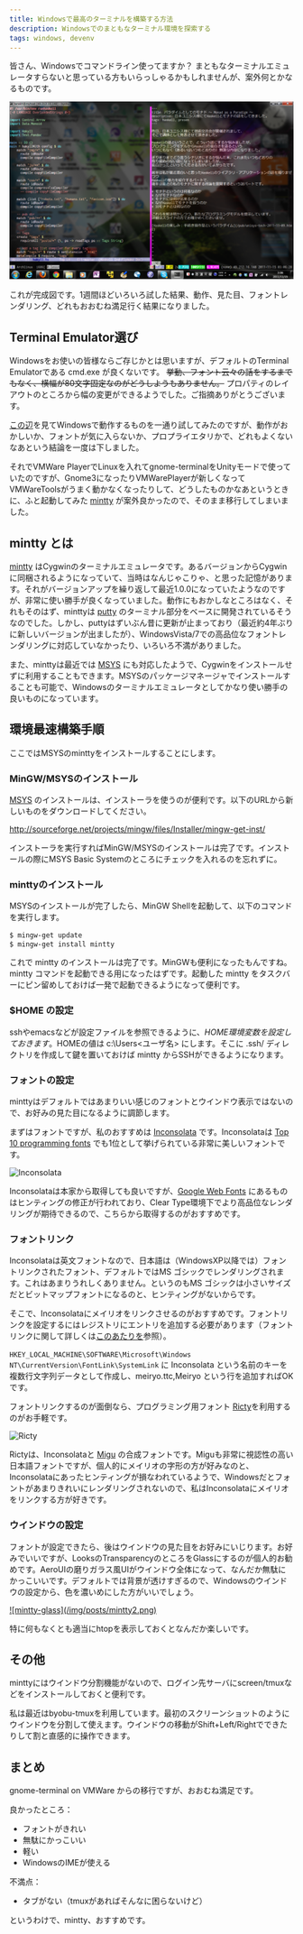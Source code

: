 ```yaml
---
title: Windowsで最高のターミナルを構築する方法
description: Windowsでのまともなターミナル環境を探索する
tags: windows, devenv
---
```


皆さん、Windowsでコマンドライン使ってますか？
まともなターミナルエミュレータすらないと思っている方もいらっしゃるかもしれませんが、案外何とかなるものです。

<a href="/img/posts/mintty.png">![MINTTY](/img/posts/mintty.png)</a>

これが完成図です。1週間ほどいろいろ試した結果、動作、見た目、フォントレンダリング、どれもおおむね満足行く結果になりました。

## Terminal Emulator選び

Windowsをお使いの皆様ならご存じかとは思いますが、デフォルトのTerminal Emulatorである cmd.exe が良くないです。 <del>挙動、フォント云々の話をするまでもなく、横幅が80文字固定なのがどうしようもありません。</del> プロパティのレイアウトのところから幅の変更ができるようでした。ご指摘ありがとうございます。

[この辺](http://en.wikipedia.org/wiki/List_of_terminal_emulators)を見てWindowsで動作するものを一通り試してみたのですが、動作がおかしいか、フォントが気に入らないか、プロプライエタリかで、どれもよくないなあという結論を一度は下しました。

それでVMWare PlayerでLinuxを入れてgnome-terminalをUnityモードで使っていたのですが、Gnome3になったりVMWarePlayerが新しくなってVMWareToolsがうまく動かなくなったりして、どうしたものかなあというときに、ふと起動してみた [mintty] が案外良かったので、そのまま移行してしまいました。

## mintty とは

[mintty] はCygwinのターミナルエミュレータです。あるバージョンからCygwinに同梱されるようになっていて、当時はなんじゃこりゃ、と思った記憶があります。それがバージョンアップを繰り返して最近1.0.0になっていたようなのですが、非常に使い勝手が良くなっていました。動作にもおかしなところはなく、それもそのはず、minttyは [putty] のターミナル部分をベースに開発されているそうなのでした。しかし、puttyはずいぶん昔に更新が止まっており（最近約4年ぶりに新しいバージョンが出ましたが）、WindowsVista/7での高品位なフォントレンダリングに対応していなかったり、いろいろ不満がありました。

また、minttyは最近では [MSYS] にも対応したようで、Cygwinをインストールせずに利用することもできます。MSYSのパッケージマネージャでインストールすることも可能で、Windowsのターミナルエミュレータとしてかなり使い勝手の良いものになっています。

## 環境最速構築手順

ここではMSYSのminttyをインストールすることにします。

### MinGW/MSYSのインストール

[MSYS] のインストールは、インストーラを使うのが便利です。以下のURLから新しいものをダウンロードしてください。

<http://sourceforge.net/projects/mingw/files/Installer/mingw-get-inst/>

インストーラを実行すればMinGW/MSYSのインストールは完了です。インストールの際にMSYS Basic Systemのところにチェックを入れるのを忘れずに。

### minttyのインストール

MSYSのインストールが完了したら、MinGW Shellを起動して、以下のコマンドを実行します。

~~~ {.bash}
$ mingw-get update
$ mingw-get install mintty
~~~

これで mintty のインストールは完了です。MinGWも便利になったもんですね。mintty コマンドを起動できる用になったはずです。起動した mintty をタスクバーにピン留めしておけば一発で起動できるようになって便利です。

### $HOME の設定

sshやemacsなどが設定ファイルを参照できるように、$HOME環境変数を設定しておきます。$HOMEの値は c:\Users\<ユーザ名> にします。そこに .ssh/ ディレクトリを作成して鍵を置いておけば mintty からSSHができるようになります。

### フォントの設定

minttyはデフォルトではあまりいい感じのフォントとウインドウ表示ではないので、お好みの見た目になるように調節します。

まずはフォントですが、私のおすすめは [Inconsolata] です。Inconsolataは [Top 10 programming fonts](http://hivelogic.com/articles/top-10-programming-fonts/) でも1位として挙げられている非常に美しいフォントです。

![Inconsolata](http://www.levien.com/type/myfonts/incoshow.png)

Inconsolataは本家から取得しても良いですが、[Google Web Fonts](http://www.google.com/webfonts) にあるものはヒンティングの修正が行われており、Clear Type環境下でより高品位なレンダリングが期待できるので、こちらから取得するのがおすすめです。

### フォントリンク

Inconsolataは英文フォントなので、日本語は（WindowsXP以降では）フォントリンクされたフォント、デフォルトではMS ゴシックでレンダリングされます。これはあまりうれしくありません。というのもMS ゴシックは小さいサイズだとビットマップフォントになるのと、ヒンティングがないからです。

そこで、Inconsolataにメイリオをリンクさせるのがおすすめです。フォントリンクを設定するにはレジストリにエントリを追加する必要があります（フォントリンクに関して詳しくは[このあたりを](http://blog.livedoor.jp/mailnobu/archives/16399739.html)参照）。

`HKEY_LOCAL_MACHINE\SOFTWARE\Microsoft\Windows NT\CurrentVersion\FontLink\SystemLink` に Inconsolata という名前のキーを複数行文字列データとして作成し、meiryo.ttc,Meiryo という行を追加すればOKです。

フォントリンクするのが面倒なら、プログラミング用フォント [Ricty]を利用するのがお手軽です。

![Ricty](http://save.sys.t.u-tokyo.ac.jp/~yusa/fonts/print_ricty/print_ricty_thumbnail.png)

Rictyは、Inconsolataと [Migu] の合成フォントです。Miguも非常に視認性の高い日本語フォントですが、個人的にメイリオの字形の方が好みなのと、Inconsolataにあったヒンティングが損なわれているようで、Windowsだとフォントがあまりきれいにレンダリングされないので、私はInconsolataにメイリオをリンクする方が好きです。

### ウインドウの設定

フォントが設定できたら、後はウインドウの見た目をお好みにいじります。お好みでいいですが、LooksのTransparencyのところをGlassにするのが個人的お勧めです。AeroUIの磨りガラス風UIがウインドウ全体になって、なんだか無駄にかっこいいです。デフォルトでは背景が透けすぎるので、Windowsのウインドウの設定から、色を濃いめにした方がいいでしょう。

<a href="/img/posts/mintty2.png">
![mintty-glass](/img/posts/mintty2.png)
</a>

特に何もなくとも適当にhtopを表示しておくとなんだか楽しいです。

## その他

minttyにはウインドウ分割機能がないので、ログイン先サーバにscreen/tmuxなどをインストールしておくと便利です。

私は最近はbyobu-tmuxを利用しています。最初のスクリーンショットのようにウインドウを分割して使えます。ウインドウの移動がShift+Left/Rightでできたりして割と直感的に操作できます。

## まとめ

gnome-terminal on VMWare からの移行ですが、おおむね満足です。

良かったところ：

* フォントがきれい
* 無駄にかっこいい
* 軽い
* WindowsのIMEが使える

不満点：

* タブがない（tmuxがあればそんなに困らないけど）

というわけで、mintty、おすすめです。

[mintty]: http://code.google.com/p/mintty/
[putty]: http://www.chiark.greenend.org.uk/~sgtatham/putty/
[MSYS]: http://www.mingw.org/wiki/MSYS
[Inconsolata]: http://www.levien.com/type/myfonts/inconsolata.html
[Ricty]: http://save.sys.t.u-tokyo.ac.jp/~yusa/fonts/ricty.html
[Migu]: http://mix-mplus-ipa.sourceforge.jp/
